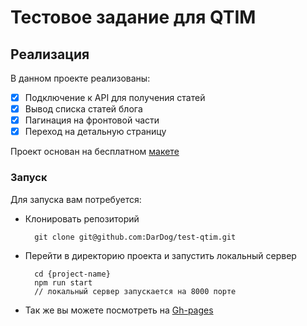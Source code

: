 # Тестовое задание для QTIM

## Реализация

В данном проекте реализованы:
* [X] Подключение к API для получения статей
* [X] Вывод списка статей блога
* [X] Пагинация на фронтовой части
* [X] Переход на детальную страницу

Проект основан на бесплатном [макете](https://www.free-css.com/free-css-templates/page263/moschino)

### Запуск

Для запуска вам потребуется:
* Клонировать репозиторий

        git clone git@github.com:DarDog/test-qtim.git

* Перейти в директорию проекта и запустить локальный сервер

        cd {project-name}
        npm run start
        // локальный сервер запускается на 8000 порте

* Так же вы можете посмотреть на [Gh-pages](https://dardog.github.io/test-qtim/) 
